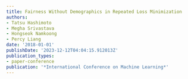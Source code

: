 ```yaml
---
title: Fairness Without Demographics in Repeated Loss Minimization
authors:
- Tatsu Hashimoto
- Megha Srivastava
- Hongseok Namkoong
- Percy Liang
date: '2018-01-01'
publishDate: '2023-12-12T04:04:15.912013Z'
publication_types:
- paper-conference
publication: '*International Conference on Machine Learning*'
---
```

